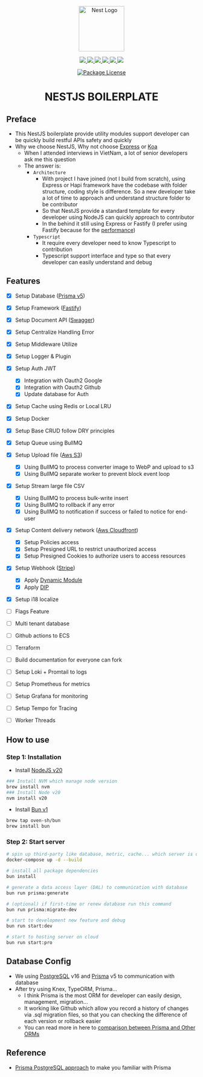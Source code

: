 <p align="center">
  <a href="https://nestjs.com/" target="blank"><img src="https://nestjs.com/img/logo-small.svg" width="120" alt="Nest Logo" /></a>
</p>

<p align="center">
  <a href="https://bun.sh/" alt="Bun" target="_blank">
    <img src="https://img.shields.io/badge/Bun-%23000000.svg?style=for-the-badge&logo=bun&logoColor=white" />
  </a>
  <a href="https://node.js.org/" alt="NodeJS" target="_blank">
    <img src="https://img.shields.io/badge/node.js-6DA55F.svg?style=for-the-badge&logo=node.js&logoColor=white" />
  </a>
  <a href="https://nestjs.com/" alt="NestJS" target="_blank">
    <img src="https://img.shields.io/badge/nestjs-%23E0234E.svg?style=for-the-badge&logo=nestjs&logoColor=white" />
  </a>
  <a href="https://www.typescriptlang.org/" alt="TypeScript" target="_blank">
    <img src="https://img.shields.io/badge/typescript-%23007ACC.svg?style=for-the-badge&logo=typescript&logoColor=white" />
  </a>
    <a href="https://www.prisma.io/" alt="Prisma" target="_blank">
    <img src="https://img.shields.io/badge/Prisma-3982CE.svg?style=for-the-badge&logo=Prisma&logoColor=white" />
  </a>
  </a>
    <a href="https://www.postgresql.org/" alt="PostgreSQL" target="_blank">
    <img src="https://img.shields.io/badge/postgres-%23316192.svg?style=for-the-badge&logo=postgresql&logoColor=white" />
  </a>
</p>

<p align="center">
  <a href="https://www.npmjs.com/~nestjscore" target="_blank"><img src="https://img.shields.io/npm/l/@nestjs/core.svg" alt="Package License" /></a>
</p>

<h1 align="center">NESTJS BOILERPLATE</h1>

## Preface

- This NestJS boilerplate provide utility modules support developer can be quickly build restful APIs safety and quickly
- Why we choose NestJS, Why not choose [Express](https://expressjs.com/) or [Koa](https://koajs.com/)
  - When I attended interviews in VietNam, a lot of senior developers ask me this question
  - The answer is:
    - `Architecture`
      - With project I have joined (not I build from scratch), using Express or Hapi framework have the codebase with folder structure, coding style is difference. So a new developer take a lot of time to approach and understand structure folder to be contributor
      - So that NestJS provide a standard template for every developer using NodeJS can quickly approach to contributor
      - In the behind it still using Express or Fastify (I prefer using Fastify because for the [performance](https://github.com/lytaitruong/nestjs-benchmark))
    - `Typescript`
      - It require every developer need to know Typescript to contribution
      - Typescript support interface and type so that every developer can easily understand and debug

## Features

- [x] Setup Database ([Prisma v5](https://www.prisma.io/))
- [x] Setup Framework ([Fastify](https://fastify.dev/))
- [x] Setup Document API ([Swagger](https://swagger.io/))
- [x] Setup Centralize Handling Error
- [x] Setup Middleware Utilize
- [x] Setup Logger & Plugin
- [x] Setup Auth JWT
  - [x] Integration with Oauth2 Google
  - [x] Integration with Oauth2 Github
  - [x] Update database for Auth
- [x] Setup Cache using Redis or Local LRU
- [x] Setup Docker
- [x] Setup Base CRUD follow DRY principles
- [x] Setup Queue using BullMQ
- [x] Setup Upload file ([Aws S3](https://aws.amazon.com/s3/))
  - [x] Using BullMQ to process converter image to WebP and upload to s3
  - [x] Using BullMQ separate worker to prevent block event loop
- [x] Setup Stream large file CSV
  - [x] Using BullMQ to process bulk-write insert
  - [x] Using BullMQ to rollback if any error
  - [x] Using BullMQ to notification if success or failed to notice for end-user
- [x] Setup Content delivery network ([Aws Cloudfront](https://aws.amazon.com/cloudfront/))
  - [x] Setup Policies access
  - [x] Setup Presigned URL to restrict unauthorized access
  - [x] Setup Presigned Cookies to authorize users to access resources
- [x] Setup Webhook ([Stripe](https://stripe.com/))
  - [x] Apply [Dynamic Module](https://docs.nestjs.com/fundamentals/dynamic-modules)
  - [x] Apply [DIP](https://trilon.io/blog/dependency-inversion-principle)
- [x] Setup i18 localize
- [ ] Flags Feature
- [ ] Multi tenant database
- [ ] Github actions to ECS
- [ ] Terraform
- [ ] Build documentation for everyone can fork
- [ ] Setup Loki + Promtail to logs
- [ ] Setup Prometheus for metrics
- [ ] Setup Grafana for monitoring
- [ ] Setup Tempo for Tracing
- [ ] Worker Threads


## How to use

### Step 1: Installation

- Install [NodeJS v20](https://nodejs.org/en)

```bash
### Install NVM which manage node version
brew install nvm
### Install Node v20
nvm install v20
```

- Install [Bun v1](https://bun.sh/)

```bash
brew tap oven-sh/bun
brew install bun
```

### Step 2: Start server

```bash
# spin up third-party like database, metric, cache... which server is dependent
docker-compose up -d --build

# install all package dependencies
bun install

# generate a data access layer (DAL) to communication with database
bun run prisma:generate

# (optional) if first-time or renew database run this command
bun run prisma:migrate-dev

# start to development new feature and debug
bun run start:dev

# start to hosting server on cloud
bun run start:pro
```

## Database Config

- We using [PostgreSQL](https://www.postgresql.org/docs/16/index.html) v16 and [Prisma](https://www.prisma.io/docs/concepts) v5 to communication with database
- After try using Knex, TypeORM, Prisma...
  - I think Prisma is the most ORM for developer can easily design, management, migration...
  - It working like Github which allow you record a history of changes via .sql migration files, so that you can checking the difference of each version or rollback easier
  - You can read more in here to [comparison between Prisma and Other ORMs](https://www.prisma.io/docs/concepts/more/comparisons)

## Reference

- [Prisma PostgreSQL approach](https://www.prisma.io/blog/nestjs-prisma-rest-api-7D056s1BmOL0) to make you familiar with Prisma
